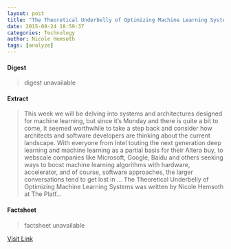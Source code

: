 ```yaml
---
layout: post
title: "The Theoretical Underbelly of Optimizing Machine Learning Systems"
date: 2015-08-24 18:59:37
categories: Technology
author: Nicole Hemsoth
tags: [analyze]
---
```



#### Digest
>digest unavailable

#### Extract
>This week we will be delving into systems and architectures designed for machine learning, but since it’s Monday and there is quite a bit to come, it seemed worthwhile to take a step back and consider how architects and software developers are thinking about the current landscape. With everyone from Intel touting the next generation deep learning and machine learning as a partial basis for their Altera buy, to webscale companies like Microsoft, Google, Baidu and others seeking ways to boost machine learning algorithms with hardware, accelerator, and of course, software approaches, the larger conversations tend to get lost in &#8230; The Theoretical Underbelly of Optimizing Machine Learning Systems was written by Nicole Hemsoth at The Platf...

#### Factsheet
>factsheet unavailable

[Visit Link](http://www.theplatform.net/2015/08/24/the-theoretical-underbelly-of-optimizing-machine-learning-systems/)


